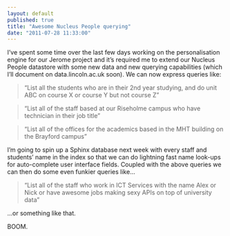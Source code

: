```yaml
---
layout: default
published: true
title: "Awesome Nucleus People querying"
date: "2011-07-28 11:33:00"
---
```


I’ve spent some time over the last few days working on the personalisation engine for our Jerome project and it’s required me to extend our Nucleus People datastore with some new data and new querying capabilities (which I’ll document on data.lincoln.ac.uk soon).
We can now express queries like:

> “List all the students who are in their 2nd year studying, and do unit ABC on course X or course Y but not course Z”

> “List all of the staff based at our Riseholme campus who have technician in their job title”

> “List all of the offices for the academics based in the MHT building on the Brayford campus”

I’m going to spin up a Sphinx database next week with every staff and students’ name in the index so that we can do lightning fast name look-ups for auto-complete user interface fields. Coupled with the above queries we can then do some even funkier queries like...

> “List all of the staff who work in ICT Services with the name Alex or Nick or have awesome jobs making sexy APIs on top of university data”

...or something like that.

BOOM.